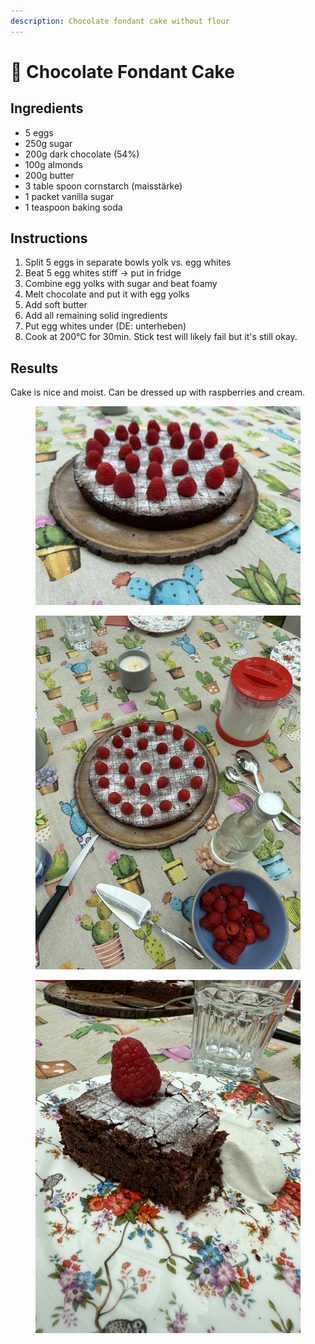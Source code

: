 ```yaml
---
description: Chocolate fondant cake without flour
---
```


# 🍰 Chocolate Fondant Cake

## Ingredients

* 5 eggs
* 250g sugar
* 200g dark chocolate (54%)
* 100g almonds
* 200g butter
* 3 table spoon cornstarch (maisstärke)
* 1 packet vanilla sugar&#x20;
* 1 teaspoon baking soda

## Instructions

1. Split 5 eggs in separate bowls yolk vs. egg whites
2. Beat 5 egg whites stiff -> put in fridge
3. Combine egg yolks with sugar and beat foamy
4. Melt chocolate and put it with egg yolks
5. Add soft butter
6. Add all remaining solid ingredients
7. Put egg whites under (DE: unterheben)
8. Cook at 200°C for 30min. Stick test will likely fail but it's still okay.

## Results

Cake is nice and moist. Can be dressed up with raspberries and cream.

<div>

<figure><img src="../../.gitbook/assets/IMG_8297.jpg" alt="" width="563"><figcaption></figcaption></figure>

 

<figure><img src="../../.gitbook/assets/IMG_8298.jpg" alt="" width="563"><figcaption></figcaption></figure>

 

<figure><img src="../../.gitbook/assets/IMG_8302.jpg" alt="" width="563"><figcaption></figcaption></figure>

</div>

